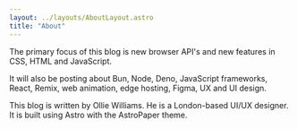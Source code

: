 ```yaml
---
layout: ../layouts/AboutLayout.astro
title: "About"
---
```


The primary focus of this blog is new browser API's and new features in CSS, HTML and JavaScript.

It will also be posting about Bun, Node, Deno, JavaScript frameworks, React, Remix, web animation, edge hosting, Figma, UX and UI design.

This blog is written by Ollie Williams. He is a London-based UI/UX designer. It is built using Astro with the AstroPaper theme.
